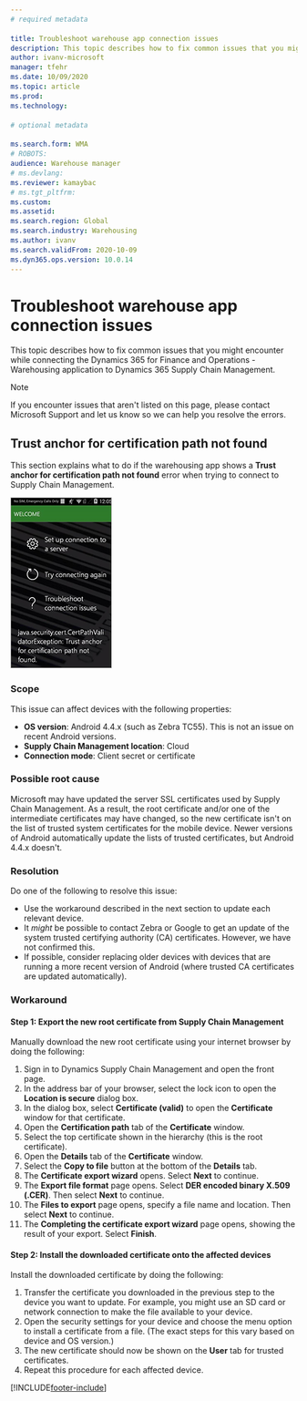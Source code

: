 ```yaml
---
# required metadata

title: Troubleshoot warehouse app connection issues
description: This topic describes how to fix common issues that you might encounter while connecting the Dynamics 365 for Finance and Operations - Warehousing application to Dynamics 365 Supply Chain Management.
author: ivanv-microsoft
manager: tfehr
ms.date: 10/09/2020
ms.topic: article
ms.prod: 
ms.technology: 

# optional metadata

ms.search.form: WMA
# ROBOTS: 
audience: Warehouse manager
# ms.devlang: 
ms.reviewer: kamaybac
# ms.tgt_pltfrm: 
ms.custom: 
ms.assetid: 
ms.search.region: Global
ms.search.industry: Warehousing
ms.author: ivanv
ms.search.validFrom: 2020-10-09
ms.dyn365.ops.version: 10.0.14
---
```


# Troubleshoot warehouse app connection issues

This topic describes how to fix common issues that you might encounter while connecting the Dynamics 365 for Finance and Operations - Warehousing application to Dynamics 365 Supply Chain Management.

> [!NOTE]
> If you encounter issues that aren't listed on this page, please contact Microsoft Support and let us know so we can help you resolve the errors.

## Trust anchor for certification path not found

This section explains what to do if the warehousing app shows a **Trust anchor for certification path not found** error when trying to connect to Supply Chain Management.

![Error on mobile device](media/WMA_TrustAnchor_Error.png "Error on mobile device")

### Scope

This issue can affect devices with the following properties:

- **OS version**: Android 4.4.x (such as Zebra TC55). This is not an issue on recent Android versions.
- **Supply Chain Management location**: Cloud
- **Connection mode**: Client secret or certificate

### Possible root cause

Microsoft may have updated the server SSL certificates used by Supply Chain Management. As a result, the root certificate and/or one of the intermediate certificates may have changed, so the new certificate isn't on the list of trusted system certificates for the mobile device. Newer versions of Android automatically update the lists of trusted certificates, but Android 4.4.x doesn't.

### Resolution

Do one of the following to resolve this issue:

- Use the workaround described in the next section to update each relevant device.
- It *might* be possible to contact Zebra or Google to get an update of the system trusted certifying authority (CA) certificates. However, we have not confirmed this.
- If possible, consider replacing older devices with devices that are running a more recent version of Android (where trusted CA certificates are updated automatically).

### Workaround

#### Step 1: Export the new root certificate from Supply Chain Management

Manually download the new root certificate using your internet browser by doing the following:

1. Sign in to Dynamics Supply Chain Management and open the front page.
1. In the address bar of your browser, select the lock icon to open the **Location is secure** dialog box.
1. In the dialog box, select **Certificate (valid)** to open the **Certificate** window for that certificate.
1. Open the **Certification path** tab of the **Certificate** window.
1. Select the top certificate shown in the hierarchy (this is the root certificate).
1. Open the **Details** tab of the **Certificate** window.
1. Select the **Copy to file** button at the bottom of the **Details** tab.
1. The **Certificate export wizard** opens. Select **Next** to continue.
1. The **Export file format** page opens. Select **DER encoded binary X.509 (.CER)**. Then select **Next** to continue.
1. The **Files to export** page opens, specify a file name and location. Then select **Next** to continue.
1. The **Completing the certificate export wizard** page opens, showing the result of your export. Select **Finish**.

#### Step 2: Install the downloaded certificate onto the affected devices

Install the downloaded certificate by doing the following:

1. Transfer the certificate you downloaded in the previous step to the device you want to update. For example, you might use an SD card or network connection to make the file available to your device.
1. Open the security settings for your device and choose the menu option to install a certificate from a file. (The exact steps for this vary based on device and OS version.)
1. The new certificate should now be shown on the **User** tab for trusted certificates.
1. Repeat this procedure for each affected device.


[!INCLUDE[footer-include](../../includes/footer-banner.md)]